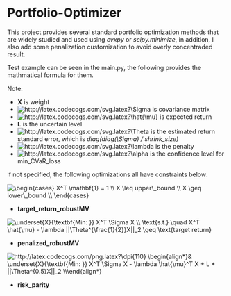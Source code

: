 # Portfolio-Optimizer

This project provides several standard portfolio optimization methods that are widely studied and used using *cvxpy* or *scipy.minimize*, in addition,  I also add some penalization customization to avoid overly concentraded result.

Test example can be seen in the main.py, the following provides the mathmatical formula for them.

Note:
- **X** is weight
- <img src="http://latex.codecogs.com/svg.latex?\Sigma" title="http://latex.codecogs.com/svg.latex?\Sigma" /> is covariance matrix
- <img src="http://latex.codecogs.com/svg.latex?\hat{\mu}" title="http://latex.codecogs.com/svg.latex?\hat{\mu}" /> is expected return
- **L** is the uncertain level
- <img src="http://latex.codecogs.com/svg.latex?\Theta" title="http://latex.codecogs.com/svg.latex?\Theta" /> is the estimated return standard error, which is *diag(diag(\Sigma) / shrink_size)*
- <img src="http://latex.codecogs.com/svg.latex?\lambda" title="http://latex.codecogs.com/svg.latex?\lambda" /> is the penalty
- <img src="http://latex.codecogs.com/svg.latex?\alpha" title="http://latex.codecogs.com/svg.latex?\alpha" /> is the confidence level for min_CVaR_loss

if not specified, the following optimizations all have constraints below:

<!-- <img src="http://latex.codecogs.com/svg.latex?\begin{align*}&X^T&space;\boldsymbol{1}&space;=&space;1&space;\\&X&space;\geq&space;lower\_bound&space;\\&X&space;\leq&space;upper\_bound&space;\\\end{align*}&space;" title="http://latex.codecogs.com/svg.latex?\begin{align*}&X^T \boldsymbol{1} = 1 \\&X \geq lower\_bound \\&X \leq upper\_bound \\\end{align*} " /> -->

<img src="https://latex.codecogs.com/gif.latex?\begin{cases}&space;X^T&space;\mathbf{1}&space;=&space;1&space;\\&space;X&space;\leq&space;\text{upper&space;bound}&space;\\&space;X&space;\geq&space;\text{lower&space;bound}&space;\\&space;\end{cases}" title="\begin{cases} X^T \mathbf{1} = 1 \\ X \leq upper\_bound \\ X \geq lower\_bound \\ \end{cases}" />


- **target_return_robustMV**
<img src="https://latex.codecogs.com/gif.latex?\underset{X}{\textbf{Min:&space;}}&space;X^T&space;\Sigma&space;X&space;\\&space;\text{s.t.}&space;\quad&space;X^T&space;\hat{\mu}&space;-&space;\lambda&space;||\Theta^{\frac{1}{2}}X||_2&space;\geq&space;\text{target&space;return}" title="\underset{X}{\textbf{Min: }} X^T \Sigma X \\ \text{s.t.} \quad X^T \hat{\mu} - \lambda ||\Theta^{\frac{1}{2}}X||_2 \geq \text{target return}" />


- **penalized_robustMV**

<img src="http://latex.codecogs.com/png.latex?\dpi{110}&space;\begin{align*}&&space;\underset{X}{\textbf{Min:&space;}}&space;X^T&space;\Sigma&space;X&space;-&space;\lambda&space;\hat{\mu}^T&space;X&space;&plus;&space;L&space;*&space;||\Theta^{0.5}X||_2&space;\\\end{align*}&space;&space;&space;&space;" title="http://latex.codecogs.com/png.latex?\dpi{110} \begin{align*}& \underset{X}{\textbf{Min: }} X^T \Sigma X - \lambda \hat{\mu}^T X + L * ||\Theta^{0.5}X||_2 \\\end{align*} " />

- **risk_parity**
